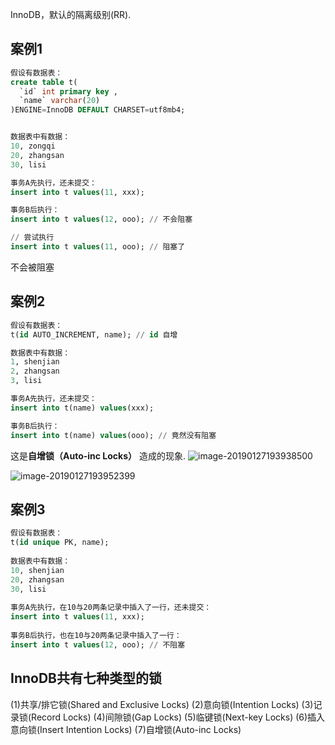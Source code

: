 InnoDB，默认的隔离级别(RR).

## 案例1

```sql
假设有数据表：
create table t(
  `id` int primary key ,
  `name` varchar(20)
)ENGINE=InnoDB DEFAULT CHARSET=utf8mb4;


数据表中有数据：
10, zongqi
20, zhangsan
30, lisi

事务A先执行，还未提交：
insert into t values(11, xxx);

事务B后执行：
insert into t values(12, ooo); // 不会阻塞

// 尝试执行
insert into t values(11, ooo); // 阻塞了

```

不会被阻塞

## 案例2

```sql
假设有数据表：
t(id AUTO_INCREMENT, name); // id 自增

数据表中有数据：
1, shenjian
2, zhangsan
3, lisi

事务A先执行，还未提交：
insert into t(name) values(xxx);

事务B后执行：
insert into t(name) values(ooo); // 竟然没有阻塞
```

这是**自增锁（Auto-inc Locks）** 造成的现象. ![image-20190127193938500](https://ws3.sinaimg.cn/large/006tNc79ly1fzldllkfh3j30kg0bswf9.jpg)



![image-20190127193952399](https://ws2.sinaimg.cn/large/006tNc79ly1fzldltxxyzj30r20cadgo.jpg)



## 案例3

```sql
假设有数据表：
t(id unique PK, name);
 
数据表中有数据：
10, shenjian
20, zhangsan
30, lisi
 
事务A先执行，在10与20两条记录中插入了一行，还未提交：
insert into t values(11, xxx);
 
事务B后执行，也在10与20两条记录中插入了一行：
insert into t values(12, ooo); // 不阻塞
```

## InnoDB共有**七种类型的锁**



(1)共享/排它锁(Shared and Exclusive Locks)
(2)意向锁(Intention Locks)
(3)记录锁(Record Locks)
(4)间隙锁(Gap Locks)
(5)临键锁(Next-key Locks)
(6)插入意向锁(Insert Intention Locks)
(7)自增锁(Auto-inc Locks)
